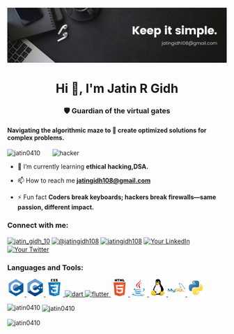 ![logo](https://github.com/Jatin0410/Jatin0410/blob/main/Black%20Minimal%20Motivation%20Quote%20LinkedIn%20Banner.png)
<h1 align="center">Hi 👋, I'm Jatin R Gidh</h1>
<h3 align="center">🛡️ Guardian of the virtual gates</h3>
<h4> Navigating the algorithmic maze to 🚀 create optimized solutions for complex problems.</h4>
<img align="right" alt="hacker" width="400" src="https://i.pinimg.com/originals/54/e3/7d/54e37d8074ebcde1d96c77d7b2a7f310.gif">
<p align="left"> <img src="https://komarev.com/ghpvc/?username=jatin0410&label=Profile%20views&color=0e75b6&style=flat" alt="jatin0410" /> </p>

- 🌱 I’m currently learning **ethical hacking,DSA.**

- 📫 How to reach me **jatingidh108@gmail.com**

- ⚡ Fun fact **Coders break keyboards; hackers break firewalls—same passion, different impact.**

<h3 align="left">Connect with me:</h3>
 <p align="left">
  <a href="https://instagram.com/jatin_gidh_10" target="blank"><img align="center" src="https://raw.githubusercontent.com/rahuldkjain/github-profile-readme-generator/master/src/images/icons/Social/instagram.svg" alt="jatin_gidh_10" height="30" width="40" /></a>
  <a href="https://www.hackerrank.com/@jatingidh108" target="blank"><img align="center" src="https://raw.githubusercontent.com/rahuldkjain/github-profile-readme-generator/master/src/images/icons/Social/hackerrank.svg" alt="@jatingidh108" height="30" width="40" /></a>
  <a href="https://www.leetcode.com/jatingidh108" target="blank"><img align="center" src="https://raw.githubusercontent.com/rahuldkjain/github-profile-readme-generator/master/src/images/icons/Social/leet-code.svg" alt="jatingidh108" height="30" width="40" /></a>
  <a href="https://www.linkedin.com/in/jatin-gidh-030166273" target="blank"><img align="center" src="https://img.icons8.com/color/48/000000/linkedin.png" alt="Your LinkedIn" height="30" width="40" /></a>
  <a href="https://twitter.com/@gidh_jatin" target="blank"><img align="center" src="https://img.icons8.com/color/48/000000/twitter.png" alt="Your Twitter" height="30" width="40" /></a>
</p>

<h3 align="left">Languages and Tools:</h3>
<p align="left"> <a href="https://www.cprogramming.com/" target="_blank" rel="noreferrer"><img src="https://raw.githubusercontent.com/devicons/devicon/master/icons/c/c-original.svg" alt="c" width="40" height="40"/> </a> 
  <a href="https://www.w3schools.com/cpp/" target="_blank" rel="noreferrer"> <img src="https://raw.githubusercontent.com/devicons/devicon/master/icons/cplusplus/cplusplus-original.svg" alt="cplusplus" width="40" height="40"/> </a> 
  <a href="https://www.w3schools.com/css/" target="_blank" rel="noreferrer"> <img src="https://raw.githubusercontent.com/devicons/devicon/master/icons/css3/css3-original-wordmark.svg" alt="css3" width="40" height="40"/> </a> 
  <a href="https://dart.dev" target="_blank" rel="noreferrer"> <img src="https://www.vectorlogo.zone/logos/dartlang/dartlang-icon.svg" alt="dart" width="40" height="40"/> </a> 
  <a href="https://flutter.dev" target="_blank" rel="noreferrer"> <img src="https://www.vectorlogo.zone/logos/flutterio/flutterio-icon.svg" alt="flutter" width="40" height="40"/> </a> 
  <a href="https://www.w3.org/html/" target="_blank" rel="noreferrer"> <img src="https://raw.githubusercontent.com/devicons/devicon/master/icons/html5/html5-original-wordmark.svg" alt="html5" width="40" height="40"/> </a> 
  <a href="https://www.java.com" target="_blank" rel="noreferrer"> <img src="https://raw.githubusercontent.com/devicons/devicon/master/icons/java/java-original.svg" alt="java" width="40" height="40"/> 
  </a> <a href="https://www.linux.org/" target="_blank" rel="noreferrer"> <img src="https://raw.githubusercontent.com/devicons/devicon/master/icons/linux/linux-original.svg" alt="linux" width="40" height="40"/> </a> 
  <a href="https://www.mysql.com/" target="_blank" rel="noreferrer"> <img src="https://raw.githubusercontent.com/devicons/devicon/master/icons/mysql/mysql-original-wordmark.svg" alt="mysql" width="40" height="40"/> 
  </a> <a href="https://www.python.org" target="_blank" rel="noreferrer"> <img src="https://raw.githubusercontent.com/devicons/devicon/master/icons/python/python-original.svg" alt="python" width="40" height="40"/> </a> </p>



<p><img align="left" src="https://github-readme-stats.vercel.app/api/top-langs?username=jatingidh0410&show_icons=true&locale=en&layout=compact" alt="jatin0410" /></p>

<p>&nbsp;<img align="center" src="https://github-readme-stats.vercel.app/api?username=jatingidh0410&show_icons=true&locale=en" alt="jatin0410" /></p>

<p><img align="center" src="https://github-readme-streak-stats.herokuapp.com/?user=jatingidh0410&" alt="jatin0410" /></p>

